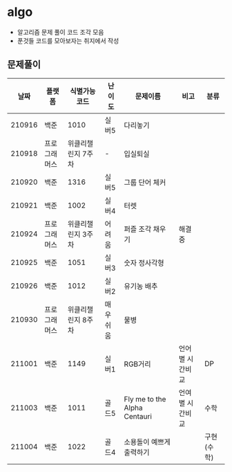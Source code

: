 # algo

-   알고리즘 문제 풀이 코드 조각 모음
-   푼것들 코드를 모아보자는 취지에서 작성

## 문제풀이

| 날짜   | 플랫폼       | 식별가능코드       | 난이도   | 문제이름                     | 비고            | 분류        |
| ------ | ------------ | ------------------ | -------- | ---------------------------- | --------------- | ----------- |
| 210916 | 백준         | 1010               | 실버5    | 다리놓기                     |                 |
| 210918 | 프로그래머스 | 위클리챌린지 7주차 | -        | 입실퇴실                     |                 |
| 210920 | 백준         | 1316               | 실버5    | 그룹 단어 체커               |                 |
| 210921 | 백준         | 1002               | 실버4    | 터렛                         |                 |
| 210924 | 프로그래머스 | 위클리챌린지 3주차 | 어려움   | 퍼즐 조각 채우기             | 해결중          |
| 210925 | 백준         | 1051               | 실버3    | 숫자 정사각형                |                 |
| 210926 | 백준         | 1012               | 실버2    | 유기농 배추                  |                 |
| 210930 | 프로그래머스 | 위클리챌린지 8주차 | 매우쉬움 | 물병                         |                 |
| 211001 | 백준         | 1149               | 실버1    | RGB거리                      | 언어별 시간비교 | DP          |
| 211003 | 백준         | 1011               | 골드5    | Fly me to the Alpha Centauri | 언여별 시간비교 | 수학        |
| 211004 | 백준         | 1022               | 골드4    | 소용돌이 예쁘게 출력하기     |                 | 구현 (수학) |
